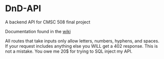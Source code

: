 # DnD-API

A backend API for CMSC 508 final project

Documentation found in the [wiki](https://github.com/r-best/DnD-API/wiki/API-Reference)

All routes that take inputs only allow letters, numbers, hyphens, and spaces. If your request includes anything else you WILL get a 402 response. This is not a mistake. You owe me 20$ for trying to SQL inject my API.
